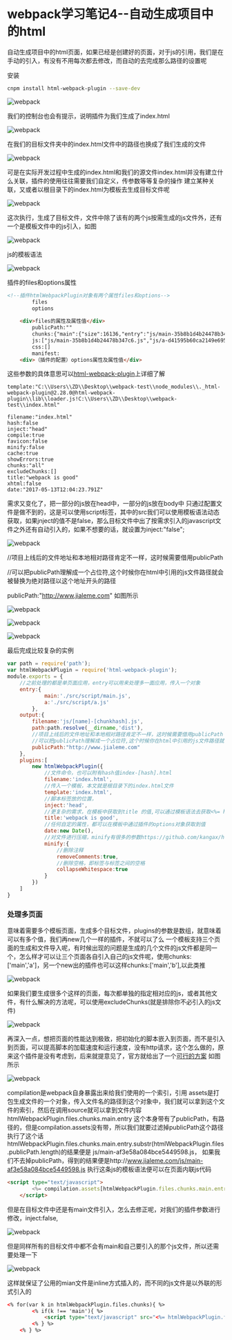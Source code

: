 # webpack学习笔记4--自动生成项目中的html

自动生成项目中的html页面，如果已经是创建好的页面，对于js的引用，我们是在手动的引入，有没有不用每次都去修改，而自动的去完成那么路径的设置呢

安装
```bash
cnpm install html-webpack-plugin --save-dev
```
![webpack](/study/Webpack/webpack18.png)

我们的控制台也会有提示，说明插件为我们生成了index.html

![webpack](/study/Webpack/webpack17.png)

在我们的目标文件夹中的index.html文件中的路径也换成了我们生成的文件

![webpack](/study/Webpack/webpack16.png)


可是在实际开发过程中生成的index.html和我们的源文件index.html并没有建立什么关联，插件的使用往往需要我们自定义，传参数等等复杂的操作
建立某种关联，又或者以根目录下的index.html为模板去生成目标文件呢

![webpack](/study/Webpack/webpack15.png)

这次执行，生成了目标文件，文件中除了该有的两个js按需生成的js文件外，还有一个是模板文件中的js引入，如图

![webpack](/study/Webpack/webpack14.png)


js的模板语法

![webpack](/study/Webpack/webpack13.png)

插件的files和options属性
```html
<!--插件htmlWebpackPlugin对象有两个属性files和options--> 
        files           
        options
            
    <div>files的属性及属性值</div>
        publicPath:""
        chunks:{"main":{"size":16136,"entry":"js/main-35b8b1d4b24478b347c6.js","hash":"35b8b1d4b24478b347c6","css":[]},"a":{"size":39,"entry":"js/a-d41595b60ca2149e6955.js","hash":"d41595b60ca2149e6955","css":[]}}
        js:["js/main-35b8b1d4b24478b347c6.js","js/a-d41595b60ca2149e6955.js"] 
        css:[] 
        manifest: 
    <div>（插件的配置）options属性及属性值</div>
```
这些参数的具体意思可以[html-webpack-plugin](https://www.npmjs.com/package/html-webpack-plugin)上详细了解
        
```
template:"C:\\Users\\ZD\\Desktop\\webpack-test\\node_modules\\._html-webpack-plugin@2.28.0@html-webpack-plugin\\lib\\loader.js!C:\\Users\\ZD\\Desktop\\webpack-test\\index.html"
                    
filename:"index.html"
hash:false
inject:"head"
compile:true
favicon:false
minify:false
cache:true
showErrors:true
chunks:"all"
excludeChunks:[]
title:"webpack is good"
xhtml:false
date:"2017-05-13T12:04:23.791Z"
```


需求又变化了，把一部分的js放在head中，一部分的js放在body中
只通过配置文件是做不到的，这是可以使用script标签，其中的src我们可以使用模板语法动态获取，如果jnject的值不是false，那么目标文件中出了按需求引入的javascript文件之外还有自动引入的，如果不想要的话，就设置为inject:"false";

![webpack](/study/Webpack/webpack12.png)



//项目上线后的文件地址和本地相对路径肯定不一样，这时候需要借用publicPath

//可以把publicPath理解成一个占位符,这个时候你在html中引用的js文件路径就会被替换为绝对路径以这个地址开头的路径

publicPath:"http://www.jialeme.com"    如图所示

![webpack](/study/Webpack/webpack4.png)

![webpack](/study/Webpack/webpack5.png)

![webpack](/study/Webpack/webpack6.png)


最后完成比较复杂的实例
```js
var path = require('path');
var htmlWebpackPlugin = require('html-webpack-plugin');
module.exports = {
    //之前处理的都是单页面应用，entry可以用来处理多一面应用，传入一个对象
    entry:{
            main:'./src/script/main.js',
            a:'./src/script/a.js'
        },
    output:{
        filename:'js/[name]-[chunkhash].js',
        path:path.resolve(__dirname,'dist'),
        //项目上线后的文件地址和本地相对路径肯定不一样，这时候需要借用publicPath
        //可以把publicPath理解成一个占位符,这个时候你在html中引用的js文件路径就会被替换为绝对路径以这个地址开头的路径
        publicPath:"http://www.jialeme.com"
    },
    plugins:[
        new htmlWebpackPlugin({
            //文件命令，也可以附有hash值index-[hash].html
            filename:'index.html',
            //传入一个模板，本文就是根目录下的index.html文件
            template:'index.html',
            //脚本标签放的位置，
            inject:'head',
            //更复杂的需求，在模板中获取到title 的值,可以通过模板语法去获取<%= htmlWebpackPlugin.options.title%>
            title:'webpack is good',
            //任何自定的属性，都可以在模板中通过插件的options对象获取到值
            date:new Date(),
            //对文件进行压缩，minify有很多的参数https://github.com/kangax/html-minifier#options-quick-reference
            minify:{
                //删除注释
                removeComments:true,
                //删除空格，即标签与标签之间的空格
                collapseWhitespace:true
            }
        })
    ]
}
```


### 处理多页面
意味着需要多个模板页面，生成多个目标文件，plugins的参数是数组，就意味着可以有多个值，我们再new几个一样的插件，不就可以了么
一个模板支持三个页面的生成和文件导入呢，有时候出现的问题是生成的几个文件的js文件都是同一个，怎么样才可以让三个页面各自引入自己的js文件呢，使用chunks:['main','a']，另一个new出的插件也可以这样chunks:['main','b'],以此类推

![webpack](/study/Webpack/webpack7.png)

如果我们要生成很多个这样的页面，每次都单独的指定相对应的js，或者其他文件，有什么解决的方法呢，可以使用excludeChunks(就是排除你不必引入的js文件)

![webpack](/study/Webpack/webpack8.png)


再深入一点，想把页面的性能达到极致，把初始化的脚本嵌入到页面，而不是引入到页面，可以提高脚本的加载速度和运行速度，没有http请求，这个怎么做的，原来这个插件是没有考虑到，后来就提意见了，官方就给出了一个[可行的方案](https://github.com/jantimon/html-webpack-plugin/blob/master/examples/inline/template.jade)  如图所示

![webpack](/study/Webpack/webpack9.png)

compilation是webpack自身暴露出来给我们使用的一个索引，引用
assets是打包生成文件的一个对象，传入文件名的路径到这个对象中，我们就可以拿到这个文件的索引，然后在调用source就可以拿到文件内容
htmlWebpackPlugin.files.chunks.main.entry 这个本身带有了publicPath，有路径的，但是compilation.assets没有带，所以我们就要过滤掉publicPath这个路径
执行了这个话htmlWebpackPlugin.files.chunks.main.entry.substr(htmlWebpackPlugin.files.publicPath.length)的结果便是 js/main-af3e58a084bce5449598.js，
如果我们不去掉publicPath，得到的结果便是http://www.jialeme.com/js/main-af3e58a084bce5449598.js
执行这条js的模板语法便可以在页面内联js代码
```html
<script type="text/javascript">
        <%= compilation.assets[htmlWebpackPlugin.files.chunks.main.entry.substr(htmlWebpackPlugin.files.publicPath.length)].source() %>
    </script>
```
但是在目标文件中还是有main文件引入，怎么去修正呢，对我们的插件参数进行修改，inject:false,

![webpack](/study/Webpack/webpack10.png)

但是同样所有的目标文件中都不会有main和自己要引入的那个js文件，所以还需要处理一下

![webpack](/study/Webpack/webpack11.png)

这样就保证了公用的mian文件是inline方式插入的，而不同的js文件是以外联的形式引入的
```html
<% for(var k in htmlWebpackPlugin.files.chunks){ %>
        <% if(k !== 'main'){ %>
            <script type="text/javascript" src="<%= htmlWebpackPlugin.files.chunks[k].entry %>"></script>
        <% } %>
    <% } %>
```